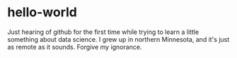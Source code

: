 # hello-world
Just hearing of github for the first time while trying to learn a little something about data science. 
I grew up in northern Minnesota, and it's just as remote as it sounds. Forgive my ignorance. 
